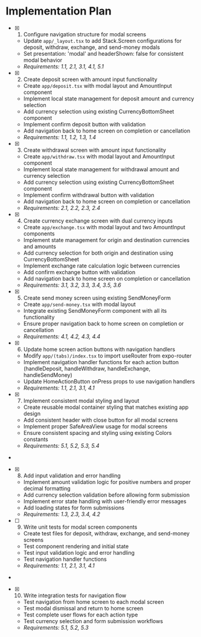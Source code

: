 # Implementation Plan

- [x] 1. Configure navigation structure for modal screens

  - Update `app/_layout.tsx` to add Stack.Screen configurations for deposit, withdraw, exchange, and send-money modals
  - Set presentation: 'modal' and headerShown: false for consistent modal behavior
  - _Requirements: 1.1, 2.1, 3.1, 4.1, 5.1_

- [x] 2. Create deposit screen with amount input functionality

  - Create `app/deposit.tsx` with modal layout and AmountInput component
  - Implement local state management for deposit amount and currency selection
  - Add currency selection using existing CurrencyBottomSheet component
  - Implement confirm deposit button with validation
  - Add navigation back to home screen on completion or cancellation
  - _Requirements: 1.1, 1.2, 1.3, 1.4_

- [x] 3. Create withdrawal screen with amount input functionality

  - Create `app/withdraw.tsx` with modal layout and AmountInput component
  - Implement local state management for withdrawal amount and currency selection
  - Add currency selection using existing CurrencyBottomSheet component
  - Implement confirm withdrawal button with validation
  - Add navigation back to home screen on completion or cancellation
  - _Requirements: 2.1, 2.2, 2.3, 2.4_

- [x] 4. Create currency exchange screen with dual currency inputs

  - Create `app/exchange.tsx` with modal layout and two AmountInput components
  - Implement state management for origin and destination currencies and amounts
  - Add currency selection for both origin and destination using CurrencyBottomSheet
  - Implement exchange rate calculation logic between currencies
  - Add confirm exchange button with validation
  - Add navigation back to home screen on completion or cancellation
  - _Requirements: 3.1, 3.2, 3.3, 3.4, 3.5, 3.6_

- [x] 5. Create send money screen using existing SendMoneyForm

  - Create `app/send-money.tsx` with modal layout
  - Integrate existing SendMoneyForm component with all its functionality
  - Ensure proper navigation back to home screen on completion or cancellation
  - _Requirements: 4.1, 4.2, 4.3, 4.4_

- [x] 6. Update home screen action buttons with navigation handlers

  - Modify `app/(tabs)/index.tsx` to import useRouter from expo-router
  - Implement navigation handler functions for each action button (handleDeposit, handleWithdraw, handleExchange, handleSendMoney)
  - Update HomeActionButton onPress props to use navigation handlers
  - _Requirements: 1.1, 2.1, 3.1, 4.1_

- [x] 7. Implement consistent modal styling and layout

  - Create reusable modal container styling that matches existing app design
  - Add consistent header with close button for all modal screens
  - Implement proper SafeAreaView usage for modal screens
  - Ensure consistent spacing and styling using existing Colors constants
  - _Requirements: 5.1, 5.2, 5.3, 5.4_

-

- [x] 8. Add input validation and error handling

  - Implement amount validation logic for positive numbers and proper decimal formatting
  - Add currency selection validation before allowing form submission
  - Implement error state handling with user-friendly error messages
  - Add loading states for form submissions
  - _Requirements: 1.3, 2.3, 3.4, 4.2_

- [ ] 9. Write unit tests for modal screen components

  - Create test files for deposit, withdraw, exchange, and send-money screens
  - Test component rendering and initial state
  - Test input validation logic and error handling
  - Test navigation handler functions
  - _Requirements: 1.1, 2.1, 3.1, 4.1_

-

- [x] 10. Write integration tests for navigation flow

  - Test navigation from home screen to each modal screen
  - Test modal dismissal and return to home screen
  - Test complete user flows for each action type
  - Test currency selection and form submission workflows
  - _Requirements: 5.1, 5.2, 5.3_
